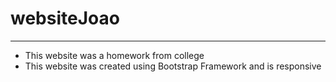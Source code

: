 # websiteJoao
---

* This website was a homework from college  
* This website was created using Bootstrap Framework and is responsive
